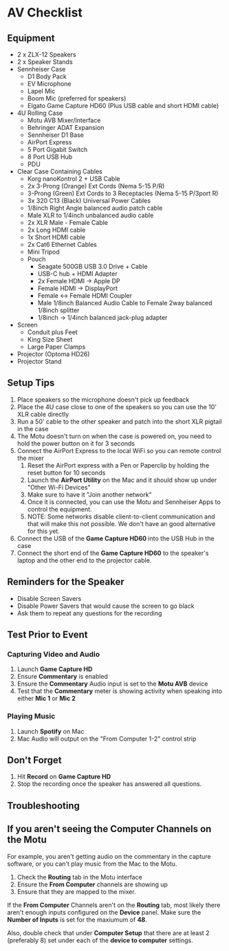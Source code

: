 # AV Checklist

## Equipment

* 2 x ZLX-12 Speakers
* 2 x Speaker Stands
* Sennheiser Case
  * D1 Body Pack
  * EV Microphone
  * Lapel Mic
  * Boom Mic (preferred for speakers)
  * Elgato Game Capture HD60 (Plus USB cable and short HDMI cable)
* 4U Rolling Case
  * Motu AVB Mixer/Interface
  * Behringer ADAT Expansion
  * Sennheiser D1 Base
  * AirPort Express
  * 5 Port Gigabit Switch
  * 8 Port USB Hub
  * PDU
* Clear Case Containing Cables
  * Korg nanoKontrol 2 + USB Cable
  * 2x 3-Prong (Orange) Ext Cords (Nema 5-15 P/R)
  * 3-Prong (Green) Ext Cords to 3 Receptacles (Nema 5-15 P/3port R)
  * 3x 320 C13 (Black) Universal Power Cables
  * 1/8inch Right Angle balanced audio patch cable
  * Male XLR to 1/4inch unbalanced audio cable
  * 2x XLR Male - Female Cable
  * 2x Long HDMI cable
  * 1x Short HDMI cable
  * 2x Cat6 Ethernet Cables
  * Mini Tripod
  * Pouch
    * Seagate 500GB USB 3.0 Drive + Cable
    * USB-C hub + HDMI Adapter
    * 2x Female HDMI -> Apple DP
    * Female HDMI -> DisplayPort
    * Female <-> Female HDMI Coupler
    * Male 1/8inch Balanced Audio Cable to Female 2way balanced 1/8inch splitter
    * 1/8inch -> 1/4inch balanced jack-plug adapter
* Screen
  * Conduit plus Feet
  * King Size Sheet
  * Large Paper Clamps
* Projector (Optoma HD26)
* Projector Stand

## Setup Tips

1. Place speakers so the microphone doesn't pick up feedback
1. Place the 4U case close to one of the speakers so you can use the 10' XLR cable directly
1. Run a 50' cable to the other speaker and patch into the short XLR pigtail in the case
1. The Motu doesn't turn on when the case is powered on, you need to hold the power button on it for 3 seconds
1. Connect the AirPort Express to the local WiFi so you can remote control the mixer
   1. Reset the AirPort express with a Pen or Paperclip by holding the reset button for 10 seconds
   1. Launch the **AirPort Utility** on the Mac and it should show up under "Other Wi-Fi Devices"
   1. Make sure to have it "Join another network"
   1. Once it is connected, you can use the Motu and Sennheiser Apps to control the equipment.
   1. NOTE: Some networks disable client-to-client communication and that will make this not possible. We don't have an good alternative for this yet.
1. Connect the USB of the **Game Capture HD60** into the USB Hub in the case
1. Connect the short end of the **Game Capture HD60** to the speaker's laptop and the other end to the projector cable.

## Reminders for the Speaker

* Disable Screen Savers
* Disable Power Savers that would cause the screen to go black
* Ask them to repeat any questions for the recording

## Test Prior to Event

### Capturing Video and Audio
1. Launch **Game Capture HD**
1. Ensure **Commentary** is enabled
1. Ensure the **Commentary** Audio input is set to the **Motu AVB** device
1. Test that the **Commentary** meter is showing activity when speaking into either **Mic 1** or **Mic 2**

### Playing Music
1. Launch **Spotify** on Mac
1. Mac Audio will output on the "From Computer 1-2" control strip

## Don't Forget

1. Hit **Record** on **Game Capture HD**
1. Stop the recording once the speaker has answered all questions.

## Troubleshooting

## If you aren't seeing the Computer Channels on the Motu
For example, you aren't getting audio on the commentary in the capture software, or you can't play music from the Mac to the Motu.

1. Check the **Routing** tab in the Motu interface
1. Ensure the **From Computer** channels are showing up
1. Ensure that they are mapped to the mixer.

If the **From Computer** Channels aren't on the **Routing** tab, most likely there aren't enough inputs configured on the **Device** panel. Make sure the **Number of Inputs** is set for the maxiumum of **48**.

Also, double check that under **Computer Setup** that there are at least 2 (preferably 8) set under each of the **device to computer** settings.

